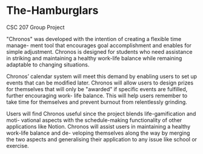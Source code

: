 # The-Hamburglars
CSC 207 Group Project

"Chronos" was developed with the intention of creating a flexible time manage-
ment tool that encourages goal accomplishment and enables for simple adjustment.
Chronos is designed for students who need assistance in striking and maintaining a
healthy work-life balance while remaining adaptable to changing situations.

Chronos’ calendar system will meet this demand by enabling users to set up events
that can be modified later. Chronos will allow users to design prizes for themselves
that will only be "awarded" if specific events are fulfilled, further encouraging work-
life balance. This will help users remember to take time for themselves and prevent
burnout from relentlessly grinding.

Users will find Chronos useful since the project blends life-gamification and moti-
vational aspects with the schedule-making functionality of other applications like
Notion. Chronos will assist users in maintaining a healthy work-life balance and de-
veloping themselves along the way by merging the two aspects and generalising their
application to any issue like school or exercise.

